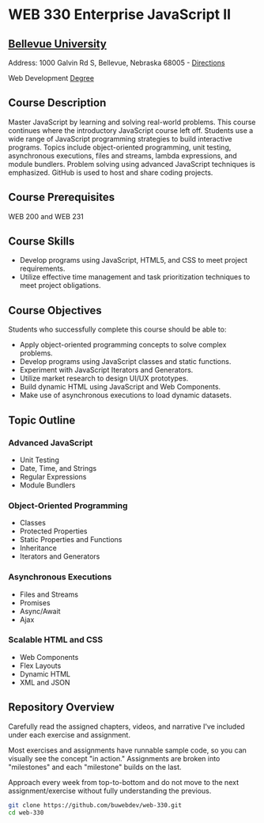 ﻿# WEB 330 Enterprise JavaScript II
## [Bellevue University](http://bellevue.edu "Bellevue University is a private, non-profit university located in Bellevue, Nebraska, United States.")

Address: 1000 Galvin Rd S, Bellevue, Nebraska 68005 - [Directions](https://www.google.com/maps/dir/''/Bellevue+University/@41.1509562,-95.9896355,12z/data=!4m8!4m7!1m0!1m5!1m1!1s0x8793886a86ca807f:0x838e857240d175eb!2m2!1d-95.9195956!2d41.1509774 "Google maps")

Web Development [Degree](http://www.bellevue.edu/degrees/bachelor/web-development-bs/ "Designed by developers for developers.")

## Course Description
Master JavaScript by learning and solving real-world problems.  This course continues where the
introductory JavaScript course left off.  Students use a wide range of JavaScript programming
strategies to build interactive programs.  Topics include object-oriented programming, unit testing,
asynchronous executions, files and streams, lambda expressions, and module bundlers.  Problem solving
using advanced JavaScript techniques is emphasized.  GitHub is used to host and share coding projects.

## Course Prerequisites
WEB 200 and WEB 231

## Course Skills
* Develop programs using JavaScript, HTML5, and CSS to meet project requirements.
* Utilize effective time management and task prioritization techniques to meet project obligations.

## Course Objectives
Students who successfully complete this course should be able to:
* Apply object-oriented programming concepts to solve complex problems.
* Develop programs using JavaScript classes and static functions.
* Experiment with JavaScript Iterators and Generators.
* Utilize market research to design UI/UX prototypes.
* Build dynamic HTML using JavaScript and Web Components.
* Make use of asynchronous executions to load dynamic datasets.

## Topic Outline
### Advanced JavaScript
* Unit Testing
* Date, Time, and Strings
* Regular Expressions
* Module Bundlers
### Object-Oriented Programming
* Classes
* Protected Properties
* Static Properties and Functions
* Inheritance
* Iterators and Generators
### Asynchronous Executions
* Files and Streams
* Promises
* Async/Await
* Ajax
### Scalable HTML and CSS
* Web Components
* Flex Layouts
* Dynamic HTML
* XML and JSON

## Repository Overview

Carefully read the assigned chapters, videos, and narrative I've included under each exercise and assignment.

Most exercises and assignments have runnable sample code, so you can visually see the concept "in action."  Assignments are broken into "milestones" and each "milestone" builds on the last.

Approach every week from top-to-bottom and do not move to the next assignment/exercise without fully understanding the previous.

```bash
git clone https://github.com/buwebdev/web-330.git
cd web-330
```